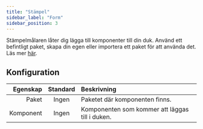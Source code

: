 ```yaml
---
title: "Stämpel"
sidebar_label: "Form"
sidebar_position: 3
---
```


Stämpelmålaren låter dig lägga till komponenter till din duk. Använd ett befintligt paket, skapa din egen eller importera ett paket för att använda det. Läs mer [här](../pack).

## Konfiguration

|  Egenskap | Standard | Beskrivning                                     |
| ---------:|:--------:|:----------------------------------------------- |
|     Paket |  Ingen   | Paketet där komponenten finns.                  |
| Komponent |  Ingen   | Komponenten som kommer att läggas till i duken. |
